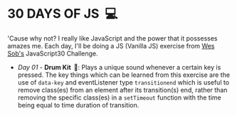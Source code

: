 # 30 DAYS OF JS &nbsp;💻

'Cause why not? I really like JavaScript and the power that it possesses amazes me. Each day, I'll be doing a JS (Vanilla JS) exercise from [Wes Sob's](https://github.com/wesbos/JavaScript30) JavaScript30 Challenge.

- *Day 01* - **Drum Kit &nbsp;🎵**: Plays a unique sound whenever a certain key is pressed. The key things which can be learned from this exercise are the use of ```data-key``` and eventListener type ```transitionend``` which is useful to remove class(es) from an element after its transition(s) end, rather than removing the specific class(es) in a ```setTimeout``` function with the time being equal to time duration of transition.
